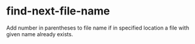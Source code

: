 # find-next-file-name
Add number in parentheses to file name if in specified location a file with given name already exists.
